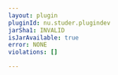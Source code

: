 ```yaml
---
layout: plugin
pluginId: nu.studer.plugindev
jarSha1: INVALID
isJarAvailable: true
error: NONE
violations: []

---
```

